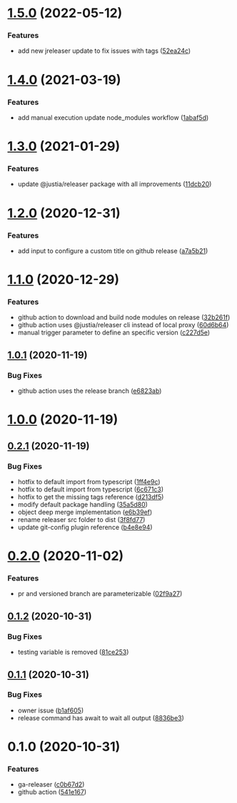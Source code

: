 # [1.5.0](https://github.com/justia/ga-releaser/compare/1.4.0...1.5.0) (2022-05-12)


### Features

* add new jreleaser update to fix issues with tags ([52ea24c](https://github.com/justia/ga-releaser/commit/52ea24c355d8e1b37ccd4941428a1cb20d0ee439))

# [1.4.0](https://github.com/justia/ga-releaser/compare/1.3.0...1.4.0) (2021-03-19)


### Features

* add manual execution update node_modules workflow ([1abaf5d](https://github.com/justia/ga-releaser/commit/1abaf5d7208bf8c0b6e2418f31620caad6fc5e26))

# [1.3.0](https://github.com/justia/ga-releaser/compare/1.2.0...1.3.0) (2021-01-29)


### Features

* update @justia/releaser package with all improvements ([11dcb20](https://github.com/justia/ga-releaser/commit/11dcb209fe165f570a439ebccce12a5b03ba2efc))

# [1.2.0](https://github.com/justia/ga-releaser/compare/1.1.0...1.2.0) (2020-12-31)


### Features

* add input to configure a custom title on github release ([a7a5b21](https://github.com/justia/ga-releaser/commit/a7a5b21835fbbb90df3baab85a65eab2922375c7))

# [1.1.0](https://github.com/justia/ga-releaser/compare/1.0.1...1.1.0) (2020-12-29)


### Features

* github action to download and build node modules on release ([32b261f](https://github.com/justia/ga-releaser/commit/32b261fb94ef195ac0189c9b088e3545dc232511))
* github action uses @justia/releaser cli instead of local proxy ([60d6b64](https://github.com/justia/ga-releaser/commit/60d6b64da23ea26eab986fea4c7cf2b5ad6fb084))
* manual trigger parameter to define an specific version ([c227d5e](https://github.com/justia/ga-releaser/commit/c227d5e35f4e9f79bfebd7ba52b1b94413ef4521))

## [1.0.1](https://github.com/justia/ga-releaser/compare/1.0.0...1.0.1) (2020-11-19)


### Bug Fixes

* github action uses the release branch ([e6823ab](https://github.com/justia/ga-releaser/commit/e6823ab5923fa53019fd64fce8d34234d36800b4))

# [1.0.0](https://github.com/justia/ga-releaser/compare/0.2.1...1.0.0) (2020-11-19)

## [0.2.1](https://github.com/justia/ga-releaser/compare/0.2.0...0.2.1) (2020-11-19)


### Bug Fixes

* hotfix to default import from typescript ([1ff4e9c](https://github.com/justia/ga-releaser/commit/1ff4e9c672c82be3cb7f6cac6e02b9d664077f22))
* hotfix to default import from typescript ([6c671c3](https://github.com/justia/ga-releaser/commit/6c671c3f71be7ba1ec863f0238145ee06e08985c))
* hotfix to get the missing tags reference ([d213df5](https://github.com/justia/ga-releaser/commit/d213df54fad20e110f3540b74dcddc10acb90f6d))
* modify default package handling ([35a5d80](https://github.com/justia/ga-releaser/commit/35a5d8024973c7069e2cfe6f30002fb971999d4d))
* object deep merge implementation ([e6b39ef](https://github.com/justia/ga-releaser/commit/e6b39ef320d64e47f62804fb66e68f0d86ccb12c))
* rename releaser src folder to dist ([3f8fd77](https://github.com/justia/ga-releaser/commit/3f8fd7789e5d39d6d12b7cc64233d403a5107aad))
* update git-config plugin reference ([b4e8e94](https://github.com/justia/ga-releaser/commit/b4e8e94bb1703f8e6363a2da1f9402efa5acf876))

# [0.2.0](https://github.com/justia/ga-releaser/compare/0.1.2...0.2.0) (2020-11-02)


### Features

* pr and versioned branch are parameterizable ([02f9a27](https://github.com/justia/ga-releaser/commit/02f9a27e71e73969d934577461ef931ae6ec03d7))

## [0.1.2](https://github.com/justia/ga-releaser/compare/0.1.1...0.1.2) (2020-10-31)


### Bug Fixes

* testing variable is removed ([81ce253](https://github.com/justia/ga-releaser/commit/81ce253922e9371ecca831063737d108ec569817))

## [0.1.1](https://github.com/justia/ga-releaser/compare/0.1.0...0.1.1) (2020-10-31)


### Bug Fixes

* owner issue ([b1af605](https://github.com/justia/ga-releaser/commit/b1af605f2dd39a018da23ce72497e628e2ce3180))
* release command has await to wait all output ([8836be3](https://github.com/justia/ga-releaser/commit/8836be31d547ad893798605d1006364f5fa8b000))

# 0.1.0 (2020-10-31)


### Features

* ga-releaser ([c0b67d2](https://github.com/justia/ga-releaser/commit/c0b67d2c31936ecedbd56a03f16999b76e21a204))
* github action ([541e167](https://github.com/justia/ga-releaser/commit/541e167a2bbfa96238a889b6f00ab4dc83ddec50))

